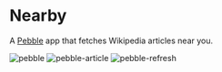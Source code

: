 # Nearby

A [Pebble](https://getpebble.com/#/xfl3ZU:y7yM) app that fetches Wikipedia articles near you.

![pebble](http://prtksxna.com/wp-content/uploads/2015/03/pebble.gif)
![pebble-article](http://prtksxna.com/wp-content/uploads/2015/03/pebble-article.gif)
![pebble-refresh](http://prtksxna.com/wp-content/uploads/2015/03/pebble-refresh.gif)
